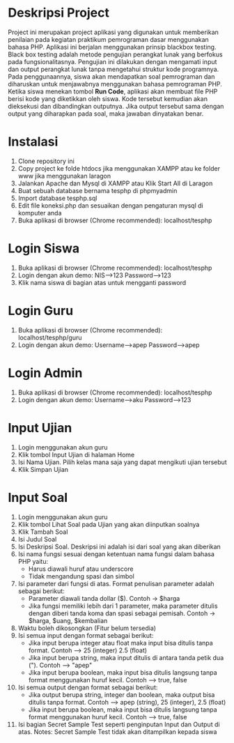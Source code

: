 <h1>Deskripsi Project</h1>
Project ini merupakan project aplikasi yang digunakan untuk memberikan penilaian pada kegiatan praktikum pemrograman dasar menggunakan bahasa PHP.
Aplikasi ini berjalan menggunakan prinsip blackbox testing. Black box testing adalah metode pengujian perangkat lunak yang berfokus pada fungsionalitasnya. Pengujian ini dilakukan dengan mengamati input dan output perangkat lunak tanpa mengetahui struktur kode programnya.
Pada penggunaannya, siswa akan mendapatkan soal pemrograman dan diharuskan untuk menjawabnya menggunakan bahasa pemrograman PHP. Ketika siswa menekan tombol <strong>Run Code</strong>, aplikasi akan membuat file PHP berisi kode yang diketikkan oleh siswa. Kode tersebut kemudian akan dieksekusi dan dibandingkan outputnya. Jika output tersebut sama dengan output yang diharapkan pada soal, maka jawaban dinyatakan benar.

<h1>Instalasi</h1>
<ol>
    <li>Clone repository ini</li>
    <li>Copy project ke folde htdocs jika menggunakan XAMPP atau ke folder www jika menggunakan laragon</li>
    <li>Jalankan Apache dan Mysql di XAMPP atau Klik Start All di Laragon</li>
    <li>Buat sebuah database bernama tesphp di phpmyadmin</li>
    <li>Import database tesphp.sql</li>
    <li>Edit file koneksi.php dan sesuaikan dengan pengaturan mysql di komputer anda</li>
    <li>Buka aplikasi di browser (Chrome recommended): localhost/tesphp</li>
</ol>

<h1>Login Siswa</h1>
<ol>
    <li>Buka aplikasi di browser (Chrome recommended): localhost/tesphp</li>
    <li>Login dengan akun demo: NIS-->123 Password-->123</li>
    <li>Klik nama siswa di bagian atas untuk mengganti password</li>
</ol>

<h1>Login Guru</h1>
<ol>
    <li>Buka aplikasi di browser (Chrome recommended): localhost/tesphp/guru</li>
    <li>Login dengan akun demo: Username-->apep Password-->apep</li>
</ol>

<h1>Login Admin</h1>
<ol>
    <li>Buka aplikasi di browser (Chrome recommended): localhost/tesphp</li>
    <li>Login dengan akun demo: Username-->aku Password-->123</li>
</ol>

<h1>Input Ujian</h1>
<ol>
    <li>Login menggunakan akun guru</li>
    <li>Klik tombol Input Ujian di halaman Home</li>
    <li>Isi Nama Ujian. Pilih kelas mana saja yang dapat mengikuti ujian tersebut</li>
    <li>Klik Simpan Ujian</li>
</ol>

<h1>Input Soal</h1>
<ol>
    <li>Login menggunakan akun guru</li>
    <li>Klik tombol Lihat Soal pada Ujian yang akan diinputkan soalnya</li>
    <li>Klik Tambah Soal</li>
    <li>Isi Judul Soal</li>
    <li>Isi Deskripsi Soal. Deskripsi ini adalah isi dari soal yang akan diberikan</li>
    <li>Isi nama fungsi sesuai dengan ketentuan nama fungsi dalam bahasa PHP yaitu:
        <ul>
            <li>Harus diawali huruf atau underscore</li>
            <li>Tidak mengandung spasi dan simbol</li>
        </ul>
    </li>
    <li>Isi parameter dari fungsi di atas. Format penulisan parameter adalah sebagai berikut:
        <ul>
            <li>Parameter diawali tanda dollar ($). Contoh -> $harga</li>
            <li>Jika fungsi memiliki lebih dari 1 parameter, maka parameter ditulis dengan diberi tanda koma dan spasi sebagai pemisah. Contoh -> $harga, $uang, $kembalian</li>
        </ul>
    </li>
    <li>Waktu boleh dikosongkan (Fitur belum tersedia)</li>
    <li>Isi semua input dengan format sebagai berikut:
        <ul>
            <li>Jika input berupa integer atau float maka input bisa ditulis tanpa format. Contoh --> 25 (integer) 2.5 (float)</li>
            <li>Jika input berupa string, maka input ditulis di antara tanda petik dua ("). Contoh --> "apep"</li>
            <li>Jika input berupa boolean, maka input bisa ditulis langsung tanpa format menggunakan huruf kecil. Contoh --> true, false</li>
        </ul>
    </li>
    <li>Isi semua output dengan format sebagai berikut:
        <ul>
            <li>Jika output berupa string, integer dan boolean, maka output bisa ditulis tanpa format. Contoh --> apep (string), 25 (integer), 2.5 (float) </li>
            <li>Jika input berupa boolean, maka input bisa ditulis langsung tanpa format menggunakan huruf kecil. Contoh --> true, false</li>
        </ul>
    </li>
    <li>Isi bagian Secret Sample Test seperti penginputan Input dan Output di atas. Notes: Secret Sample Test tidak akan ditampilkan kepada siswa</li>
</ol>


